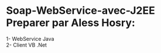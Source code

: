 # Soap-WebService-avec-J2EE Preparer par Aless Hosry:</br>
1- WebService Java </br>
2- Client VB .Net
